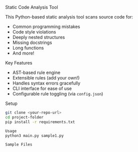 Static Code Analysis Tool

This Python-based static analysis tool scans source code for:
- Common programming mistakes
- Code style violations
- Deeply nested structures
- Missing docstrings
- Long functions
- And more!

Key Features
- AST-based rule engine
- Extensible rules (add your own!)
- Handles syntax errors gracefully
- CLI interface for ease of use
- Configurable rule toggling (via `config.json`)

Setup 
```bash
git clone <your-repo-url>
cd project-folder
pip install -r requirements.txt

Usage
python3 main.py sample1.py

Sample Files


